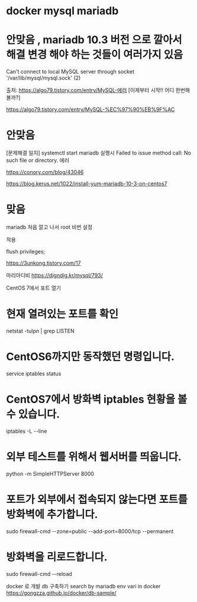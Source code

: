 # docker mysql mariadb 


# 안맞음  , mariadb 10.3 버전 으로 깔아서 해결 변경 해야 하는 것들이 여러가지 있음 
Can't connect to local MySQL server through socket '/var/lib/mysql/mysql.sock' (2)

출처: https://algo79.tistory.com/entry/MySQL-에러 [이제부터 시작!! 어디 한번해볼까?]


https://algo79.tistory.com/entry/MySQL-%EC%97%90%EB%9F%AC





# 안맞음
[문제해결 일지] systemctl start mariadb 실행시 Failed to issue method call: No such file or directory. 에러

https://conory.com/blog/43046





https://blog.kerus.net/1022/install-yum-mariadb-10-3-on-centos7



# 맞음 
mariadb 처음 깔고 나서 root 비번 설정 

적용 

flush privileges;

https://3unkong.tistory.com/17



마리아디비 
https://digndig.kr/mysql/793/




CentOS 7에서 포트 열기


# 현재 열려있는 포트를 확인
netstat -tulpn | grep LISTEN

# CentOS6까지만 동작했던 명령입니다.
service iptables status

# CentOS7에서 방화벽 iptables 현황을 볼 수 있습니다.
iptables -L --line

# 외부 테스트를 위해서 웹서버를 띄웁니다.
python -m SimpleHTTPServer 8000

# 포트가 외부에서 접속되지 않는다면 포트를 방화벽에 추가합니다.
sudo firewall-cmd --zone=public --add-port=8000/tcp --permanent

# 방화벽을 리로드합니다.
sudo firewall-cmd --reload








docker 로 개발 db 구축하기 search  by mariadb env vari in docker 
https://gongzza.github.io/docker/db-sample/